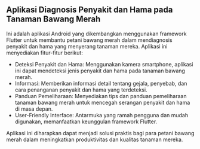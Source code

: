 ## Aplikasi Diagnosis Penyakit dan Hama pada Tanaman Bawang Merah

Ini adalah aplikasi Android yang dikembangkan menggunakan framework Flutter untuk membantu petani bawang merah dalam mendiagnosis penyakit dan hama yang menyerang tanaman mereka. Aplikasi ini menyediakan fitur-fitur berikut:

- Deteksi Penyakit dan Hama: Menggunakan kamera smartphone, aplikasi ini dapat mendeteksi jenis penyakit dan hama pada tanaman bawang merah.
- Informasi: Memberikan informasi detail tentang gejala, penyebab, dan cara penanganan penyakit dan hama yang terdeteksi.
- Panduan Pemeliharaan: Menyediakan tips dan panduan pemeliharaan tanaman bawang merah untuk mencegah serangan penyakit dan hama di masa depan.
- User-Friendly Interface: Antarmuka yang ramah pengguna dan mudah digunakan, memanfaatkan keunggulan framework Flutter.

Aplikasi ini diharapkan dapat menjadi solusi praktis bagi para petani bawang merah dalam meningkatkan produktivitas dan kualitas tanaman mereka.
